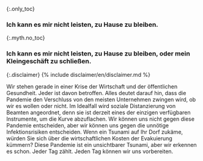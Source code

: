 {:.only_toc}
### Ich kann es mir nicht leisten, zu Hause zu bleiben.

{:.myth.no_toc}
### Ich kann es mir nicht leisten, zu Hause zu bleiben, oder mein Kleingeschäft zu schließen.

{:.disclaimer}
{% include disclaimer/en/disclaimer.md %}


Wir stehen gerade in einer Krise der Wirtschaft und der öffentlichen Gesundheit. Jeder ist davon betroffen. Alles deutet darauf hin, dass die Pandemie den Verschluss von den meisten Unternehmen zwingen wird, ob wir es wollen oder nicht. Im Idealfall wird soziale Distanzierung von Beamten angeordnet, denn sie ist derzeit eines der einzigen verfügbaren Instrumente, um die Kurve abzuflachen. Wir können uns nicht gegen diese Pandemie entscheiden, aber wir können uns gegen die unnötige Infektionsrisiken entscheiden. Wenn ein Tsunami auf Ihr Dorf zukäme, würden Sie sich über die wirtschaftlichen Kosten der Evakuierung kümmern? Diese Pandemie ist ein unsichtbarer Tsunami, aber wir erkennen es schon. Jeder Tag zählt. Jeden Tag können wir uns vorbereiten.
